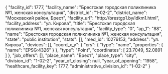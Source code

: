 {
    "facility_id": 1777,
    "facility_name": "Брестская городская поликлиника №1, женская консультация",
    "district_id": "1-02-2",
    "district_name": "Московский район, Брест",
    "facility_url": "http:\/\/brestgp1.by\/ldkm1.html",
    "facility_address": "ул. Кирова",
    "title": "Брестская городская поликлиника №1, женская консультация",
    "facility_type": "0",
    "ap_1": "88",
    "name": "Брестская городская поликлиника №1, женская консультация",
    "state": "public institution",
    "stats": [],
    "med_id": 10276153,
    "address": "ул. Кирова",
    "devices": [],
    "coord_x_y": {
        "crs": {
            "type": "name",
            "properties": {
                "name": "EPSG:4326"
            }
        },
        "type": "Point",
        "coordinates": [
            23.7049,
            52.0891
        ]
    },
    "job_offers": [],
    "place_name": "Брест",
    "place_type": "city",
    "division_id": "1-02-2",
    "year_of_closing": null,
    "year_of_opening": "1958",
    "healthcare_facility_key": 1777,
    "administrative_division_id": "1-02-2"
}